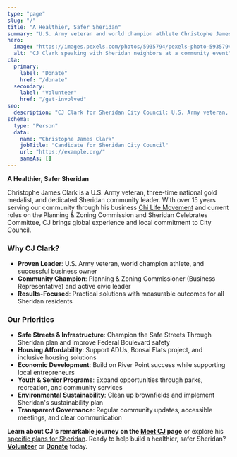 ```yaml
---
type: "page"
slug: "/"
title: "A Healthier, Safer Sheridan"
summary: "U.S. Army veteran and world champion athlete Christophe James Clark brings practical leadership to City Council."
hero:
  image: "https://images.pexels.com/photos/5935794/pexels-photo-5935794.jpeg"
  alt: "CJ Clark speaking with Sheridan neighbors at a community event"
cta:
  primary: 
    label: "Donate"
    href: "/donate"
  secondary: 
    label: "Volunteer" 
    href: "/get-involved"
seo:
  description: "CJ Clark for Sheridan City Council: U.S. Army veteran, world champion athlete, and dedicated community leader fighting for safer streets, thriving businesses, and youth opportunities."
schema:
  type: "Person"
  data:
    name: "Christophe James Clark"
    jobTitle: "Candidate for Sheridan City Council"
    url: "https://example.org/"
    sameAs: []
---
```


**A Healthier, Safer Sheridan**

Christophe James Clark is a U.S. Army veteran, three-time national gold medalist, and dedicated Sheridan community leader. With over 15 years serving our community through his business [Chi Life Movement](https://chilifemovement.com) and current roles on the Planning & Zoning Commission and Sheridan Celebrates Committee, CJ brings global experience and local commitment to City Council.

### Why CJ Clark?

- **Proven Leader**: U.S. Army veteran, world champion athlete, and successful business owner
- **Community Champion**: Planning & Zoning Commissioner (Business Representative) and active civic leader
- **Results-Focused**: Practical solutions with measurable outcomes for all Sheridan residents

### Our Priorities
- **Safe Streets & Infrastructure**: Champion the Safe Streets Through Sheridan plan and improve Federal Boulevard safety
- **Housing Affordability**: Support ADUs, Bonsai Flats project, and inclusive housing solutions
- **Economic Development**: Build on River Point success while supporting local entrepreneurs
- **Youth & Senior Programs**: Expand opportunities through parks, recreation, and community services
- **Environmental Sustainability**: Clean up brownfields and implement Sheridan's sustainability plan
- **Transparent Governance**: Regular community updates, accessible meetings, and clear communication

**Learn about CJ's remarkable journey on the [Meet CJ](/meet) page** or explore his [specific plans for Sheridan](/issues). Ready to help build a healthier, safer Sheridan? **[Volunteer](/get-involved)** or **[Donate](/donate)** today.